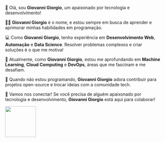 👋 Olá, sou **Giovanni Giorgio**, um apaixonado por tecnologia e desenvolvimento!  

<!-- [Top Langs](https://github-readme-stats.vercel.app/api/top-langs/?username=KevinStrey&theme=radical -->

🧑‍💻 **Giovanni Giorgio** é o nome, e estou sempre em busca de aprender e aprimorar minhas habilidades em programação.  

💻 Como **Giovanni Giorgio**, tenho experiência em **Desenvolvimento Web**, **Automação** e **Data Science**. Resolver problemas complexos e criar soluções é o que me motiva!  

🌱 Atualmente, como **Giovanni Giorgio**, estou me aprofundando em **Machine Learning**, **Cloud Computing** e **DevOps**, áreas que me fascinam e me desafiam.  

🚀 Quando não estou programando, **Giovanni Giorgio** adora contribuir para projetos open-source e trocar ideias com a comunidade tech.  

🔗 Vamos nos conectar! Se você precisa de alguém apaixonado por tecnologia e desenvolvimento, **Giovanni Giorgio** está aqui para colaborar!

<img src="https://cdn.jsdelivr.net/gh/devicons/devicon@latest/icons/java/java-original-wordmark.svg" width="100px"/>
          
